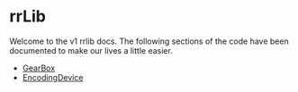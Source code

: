 # rrLib
Welcome to the v1 rrlib docs. The following sections of the code have been documented to make our lives a little easier.

- [GearBox](https://frc5024.github.io/rrlib/GearBox.html)
- [EncodingDevice](https://frc5024.github.io/rrlib/EncodingDevice.html)